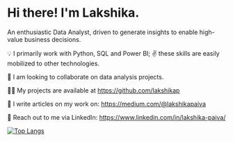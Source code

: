 # Hi there! I'm Lakshika.

An enthusiastic Data Analyst, driven to generate insights to enable high-value business decisions.

:bulb: I primarily work with Python, SQL and Power BI; :v: these skills are easily mobilized to other technologies.

:couple: I am looking to collaborate on data analysis projects.

:woman_technologist: My projects are available at https://github.com/lakshikap

:page_facing_up: I write articles on my work on: https://medium.com/@lakshikapaiva

:link: Reach out to me via LinkedIn: https://www.linkedin.com/in/lakshika-paiva/


[![Top Langs](https://github-readme-stats-git-masterrstaa-rickstaa.vercel.app/api/top-langs/?username=lakshikap)](https://github.com/lakshikap/github-readme-stats)

